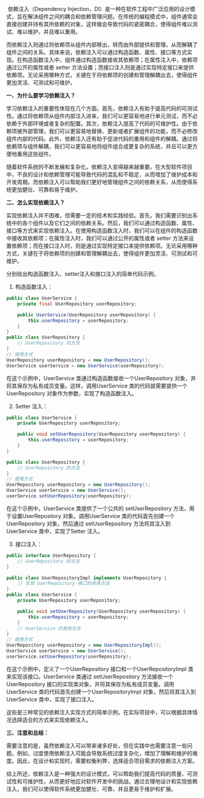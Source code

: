 ​       依赖注入（Dependency Injection，DI）是一种在软件工程中广泛应用的设计模式，旨在解决组件之间的耦合和依赖管理问题。在传统的编程模式中，组件通常会直接创建并持有其所依赖的对象，这样做会导致代码的紧密耦合，使得组件难以测试、难以维护，并且难以重用。

​        而依赖注入则通过将依赖项从组件内部移出，转而由外部提供和管理，从而解耦了组件之间的关系。具体来说，依赖注入可以通过构造函数、属性、接口等方式实现。在构造函数注入中，组件通过构造函数接收其依赖项；在属性注入中，依赖项通过公开的属性或者 setter 方法设置；而接口注入则是通过实现特定接口来提供依赖项。无论采用哪种方式，关键在于将依赖项的创建和管理解耦出去，使得组件更加灵活、可测试和可维护。

**一、为什么要学习依赖注入？**

​        学习依赖注入的重要性体现在几个方面。首先，依赖注入有助于提高代码的可测试性。通过将依赖项从组件内部注入进来，我们可以更容易地进行单元测试，而不必依赖于外部环境或者复杂的配置。其次，依赖注入提高了代码的可维护性。由于依赖项被外部管理，我们可以更容易地替换、更新或者扩展组件的功能，而不必修改组件内部的代码。此外，依赖注入还有助于促进代码的重用和组件的解耦。通过将依赖项与组件解耦，我们可以更容易地将组件组合成更复杂的系统，并且可以更方便地重用这些组件。

​        随着软件系统的不断发展和复杂化，依赖注入变得越来越重要。在大型软件项目中，不良的设计和依赖管理可能导致代码的混乱和不稳定，从而增加了维护成本和开发周期。而依赖注入可以帮助我们更好地管理组件之间的依赖关系，从而使得系统更加健壮、可靠和易于维护。

**二、怎么实现依赖注入？**

​       实现依赖注入并不困难，但需要一定的技术和实践经验。首先，我们需要识别出系统中的各个组件以及它们之间的依赖关系。然后，我们可以通过构造函数、属性、接口等方式来实现依赖注入。在使用构造函数注入时，我们可以在组件的构造函数中接收其依赖项；在属性注入时，我们可以通过公开的属性或者 setter 方法来设置依赖项；而在接口注入时，则是通过实现特定接口来提供依赖项。无论采用哪种方式，关键在于将依赖项的创建和管理解耦出去，使得组件更加灵活、可测试和可维护。

分别给出构造函数注入、setter注入和接口注入的简单代码示例。

1. 构造函数注入：

```java
public class UserService {
    private final UserRepository userRepository;

    public UserService(UserRepository userRepository) {
        this.userRepository = userRepository;
    }
}
public class UserRepository {
    // UserRepository 的方法
}
// 使用方式
UserRepository userRepository = new UserRepository();
UserService userService = new UserService(userRepository);
```

在这个示例中，UserService 类通过构造函数接收一个UserRepository 对象，并将其保存为私有成员变量。这样，调用UserService 类的代码就需要提供一个UserRepository 对象作为参数，实现了构造函数注入。

2. Setter 注入：

```java
public class UserService {
    private UserRepository userRepository;

    public void setUserRepository(UserRepository userRepository) {
        this.userRepository = userRepository;
    }
}

public class UserRepository {
    // UserRepository 的方法
}
// 使用方式
UserRepository userRepository = new UserRepository();
UserService userService = new UserService();
userService.setUserRepository(userRepository);
```

在这个示例中，UserService 类提供了一个公共的 setUserRepository 方法，用于设置UserRepository 对象。调用UserService 类的代码首先创建一个UserRepository 对象，然后通过 setUserRepository 方法将其注入到UserService 类中，实现了Setter 注入。

3. 接口注入：

```java
public interface UserRepository {
    // UserRepository 的方法
}

public class UserRepositoryImpl implements UserRepository {
    // 实现 UserRepository 接口的具体方法
}
public class UserService {
    private UserRepository userRepository;

    public void setUserRepository(UserRepository userRepository) {
        this.userRepository = userRepository;
    }
    // UserService 的其他方法
}
// 使用方式
UserRepository userRepository = new UserRepositoryImpl();
UserService userService = new UserService();
userService.setUserRepository(userRepository);
```

在这个示例中，定义了一个UserRepository 接口和一个UserRepositoryImpl 类来实现该接口。UserService 类通过 setUserRepository 方法接收一个UserRepository 接口的实现类对象，并将其保存为私有成员变量。调用UserService 类的代码首先创建一个UserRepositoryImpl 对象，然后将其注入到UserService 类中，实现了接口注入。

这些是三种常见的依赖注入实现方式的简单示例。在实际项目中，可以根据具体情况选择适合的方式来实现依赖注入。

**三、注意和总结：**

​       需要注意的是，虽然依赖注入可以带来诸多好处，但在实践中也需要注意一些问题。例如，过度使用依赖注入可能会导致系统过度复杂化，增加了理解和维护的难度。因此，在设计和实现时，需要权衡利弊，选择适合项目需求的依赖注入方案。

​       综上所述，依赖注入是一种强大的设计模式，可以帮助我们提高代码的质量、可测试性和可维护性，从而更好地应对软件开发中的挑战。通过合理地设计和实现依赖注入，我们可以使得软件系统更加健壮、可靠，并且更易于维护和扩展。
